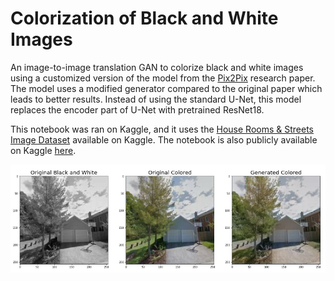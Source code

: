 # Colorization of Black and White Images
An image-to-image translation GAN to colorize black and white images using a customized version of the model from the [Pix2Pix](https://phillipi.github.io/pix2pix/) research paper. The model uses a modified generator compared to the original paper which leads to better results. Instead of using the standard U-Net, this model replaces the encoder part of U-Net with pretrained ResNet18.

This notebook was ran on Kaggle, and it uses the [House Rooms & Streets Image Dataset](https://www.kaggle.com/datasets/mikhailma/house-rooms-streets-image-dataset) available on Kaggle. The notebook is also publicly available on Kaggle [here](https://www.kaggle.com/code/ali462/pix2pix-with-resnet-encoder-street-images).

<div align="middle">
  <img src="images/comparison.png" alt="Comparison">
</div>
